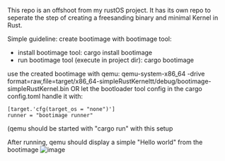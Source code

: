 This repo is an offshoot from my rustOS project. It has its own repo to seperate the step of creating a freesanding binary and minimal Kernel in Rust.


Simple guideline:
create bootimage with bootimage tool:
- install bootimage tool: cargo install bootimage
- run bootimage tool (execute in project dir): cargo bootimage

use the created bootimage with qemu: qemu-system-x86_64 -drive format=raw,file=target/x86_64-simpleRustKerneltt/debug/bootimage-simpleRustKernel.bin
OR
let the bootloader tool config in the cargo config.toml handle it with:
```
[target.'cfg(target_os = "none")']
runner = "bootimage runner"
```
(qemu should be started with "cargo run" with this setup

After running, qemu should display a simple "Hello world" from the bootimage
![image](https://github.com/raffifasaro/simpleRustKernel/assets/134242785/6a7ac54b-b9fd-4bce-9b7b-7eefb6013c47)
